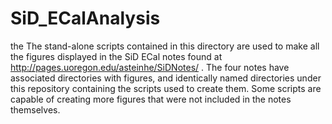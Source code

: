 # SiD_ECalAnalysis
the 
The stand-alone scripts contained in this directory are used to make all the figures displayed in the SiD ECal notes found at http://pages.uoregon.edu/asteinhe/SiDNotes/ . The four notes have associated directories with figures, and identically named directories under this repository containing the scripts used to create them. Some scripts are capable of creating more figures that were not included in the notes themselves. 
